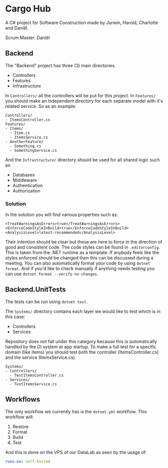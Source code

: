 # Cargo Hub

A C# project for Software Construction made by Jurwin, Harold, Charlotte and Daniël.

Scrum Master: Daniël

## Backend

The "Backend" project has three (3) main directories.
- Controllers
- Features
- Infrastructure

In `Controllers/` all the controllers will be put for this project.
In `Features/` you should make an independent directory for each separate model with it's related service.
So as an example:

```
Controllers/
- ItemsController.cs
Features/
- Items/
  - Item.cs
  - ItemsService.cs
- AnotherFeature/
  - Something.cs
  - SomethingService.cs
```

And the `Infrastructure/` directory should be used for all shared logic such as:
- Databases
- Middleware
- Authentication
- Authorization

### Solution

In the solution you will find various properties such as:
```
<TreatWarningsAsErrors>true</TreatWarningsAsErrors>
<EnforceCodeStyleInBuild>true</EnforceCodeStyleInBuild>
<AnalysisLevel>latest-recommended</AnalysisLevel>
```
Their intention should be clear but these are here to force in the direction of good and consistent code.
The code styles can be found in `.editorconfig`. This is taken from the .NET runtime as a template.
If anybody feels like the styles enforced should be changed then this can be discussed during a meeting.
You can also automatically format your code by using `dotnet format`. And if you'd like to check manually if anything needs testing you can use `dotnet format --verify-no-changes`.

## Backend.UnitTests

The tests can be run using `dotnet test`.

The `Systems/` directory contains each layer we would like to test which is in this case:
- Controllers
- Services

Repository does not fall under this category because this is automatically handled by the DI system at app startup.
To make a full test for a specific domain (like items) you should test both the controller (ItemsController.cs) and the service (ItemsService.cs).

```
Systems/
- Controllers/
  - TestItemsController.cs
- Services/
  - TestItemsService.cs
```

## Workflows

The only workflow we currently has is the `dotnet.yml` workflow. This workflow will:
1. Restore
2. Format
3. Build
4. Test

And this is done on the VPS of our DataLab as seen by the usage of:
```yml
runs-on: self-hosted
```
